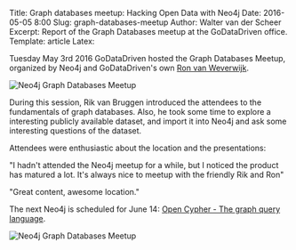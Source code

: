 Title: Graph databases meetup: Hacking Open Data with Neo4j
Date: 2016-05-05 8:00
Slug: graph-databases-meetup
Author: Walter van der Scheer
Excerpt: Report of the Graph Databases meetup at the GoDataDriven office.
Template: article
Latex:

<span class="lead">Tuesday May 3rd 2016 GoDataDriven hosted the Graph Databases Meetup, organized by Neo4j and GoDataDriven's own [Ron van Weverwijk](http://www.godatadriven.com/ronvanweverwijk "Ron van Weverwijk").</span>

![Neo4j Graph Databases Meetup](static/images/neo4j-meetup/godatadriven-neo4j-1.jpg "Neo4j Graph Databases Meetup")

During this session, Rik van Bruggen introduced the attendees to the fundamentals of graph databases. Also, he took some time to explore a interesting publicly available dataset, and import it into Neo4j and ask some interesting questions of the dataset.

Attendees were enthusiastic about the location and the presentations:

"I hadn't attended the Neo4j meetup for a while, but I noticed the product has matured a lot. It's always nice to meetup with the friendly Rik and Ron"

"Great content, awesome location."

The next Neo4j is scheduled for June 14: [Open Cypher - The graph query language](http://www.meetup.com/graphdb-netherlands/events/230867860/ "Graph Days Amsterdam").

![Neo4j Graph Databases Meetup](static/images/neo4j-meetup/godatadriven-neo4j-2.jpg "Neo4j Graph Databases Meetup")
